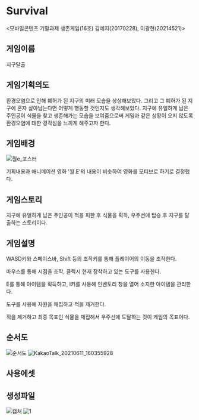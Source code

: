 # Survival 
<모바일콘텐츠 기말과제 생존게임(16조)
김예지(20170228), 이광현(20214521)>

## 게임이름
지구탈출

## 게임기획의도
환경오염으로 인해 폐허가 된 지구의 미래 모습을 상상해보았다. 그리고 그 폐허가 된 지구에 혼자 살아남는다면 어떻게 행동할 것인지도 생각해보았다.
지구에 유일하게 남은 주인공이 식물을 찾고 생존해가는 모습을 보여줌으로써 게임과 같은 상황이 오지 않도록 환경오염에 대한 경각심을 느끼게 해주고자 한다.

## 게임배경
![월e_포스터](https://user-images.githubusercontent.com/84300945/121641802-9d86e500-caca-11eb-8311-7f42e3565bea.jpg)

기획내용과 애니메이션 영화 '월.E'의 내용이 비슷하여 영화를 모티브로 하기로 결정했다.

## 게임스토리
지구에 유일하게 남은 주인공이 적을 피한 후 식물을 획득, 우주선에 탑승 후 지구를 탈출하는 스토리이다.

## 게임설명
WASD키와 스페이스바, Shift 등의 조작키를 통해 플레이어의 이동을 조작한다.

마우스를 통해 시점을 조작, 클릭시 현재 장착하고 있는 도구를 사용한다.

E를 통해 아이템을 획득하고, I키를 사용해 인벤토리 창을 열어 소지한 아이템을 관리한다.

도구를 사용해 자원을 채집하고 적을 제거한다.

적을 제거하고 최종 목표인 식물을 채집해서 우주선에 도달하는 것이 게임의 목표이다.

## 순서도
![순서도](https://user-images.githubusercontent.com/84300945/120951333-90dd5680-c783-11eb-8731-75dc7f688982.PNG)
![KakaoTalk_20210611_160355928](https://user-images.githubusercontent.com/84300945/121645065-bdb8a300-cace-11eb-8388-b3c59555ef2d.jpg)


## 사용에셋

## 생성파일
![캡처](https://user-images.githubusercontent.com/84300945/121643433-c6a87500-cacc-11eb-88e3-d4e29f2ee6ac.JPG)
![1](https://user-images.githubusercontent.com/84300945/121642686-d4112f80-cacb-11eb-8dfb-c5f41cf79d71.JPG)
